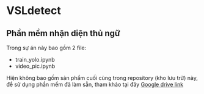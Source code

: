 # VSLdetect
## Phần mềm nhận diện thủ ngữ
Trong sự án này bao gồm 2 file:
- train_yolo.ipynb
- video_pic.ipynb

Hiện không bao gốm sản phẩm cuối cùng trong repository (kho lưu trữ) này, để sử dụng phần mềm đã làm sẵn, tham khảo tại đây [Google drive link](https://drive.google.com/drive/folders/117XhAG-hOCiw4yJNYHfpT1HviilNPznY?usp=sharing)
